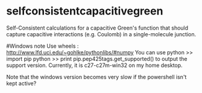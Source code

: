 # selfconsistentcapacitivegreen
Self-Consistent calculations for a capacitive Green's function that should capture
capacitive interactions (e.g. Coulomb) in a single-molecule junction.

#Windows note
Use wheels :  http://www.lfd.uci.edu/~gohlke/pythonlibs/#numpy
You can use
	python >> import pip
	python >> print pip.pep425tags.get_supported()
to output the support version. Currently, it is c27-c27m-win32 on my home desktop.

Note that the windows version becomes very slow if the powershell isn't kept active?